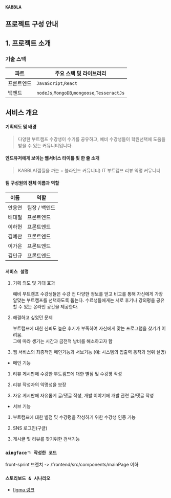 ### **`KABBLA`**

## 프로젝트 구성 안내

## 1. 프로젝트 소개

### 기술 스택

| 파트       | 주요 스택 및 라이브러리                     |
| ---------- | ------------------------------------------- |
| 프론트엔드 | `JavaScript`,`React`                        |
| 백엔드     | `nodeJs`,`MongoDB`,`mongoose`,`TesseractJs` |

## 서비스 개요

#### 기획의도 및 배경

> 다양한 부트캠프 수강생이 수기를 공유하고, 예비 수강생들이
> 학원선택에 도움을 받을 수 있는 커뮤니티입니다.

#### 엔드유저에게 보이는 웹서비스 타이틀 및 한 줄 소개

> KABBLA(껍질을 까는 + 블라인드 커뮤니티)
> IT 부트캠프 리뷰 익명 커뮤니티

#### 팀 구성원의 전체 이름과 역할

| 이름   | 역할          |
| ------ | ------------- |
| 안용연 | 팀장 / 백엔드 |
| 배대철 | 프론트엔드    |
| 이하현 | 프론트엔드    |
| 김예찬 | 프론트엔드    |
| 이가은 | 프론트엔드    |
| 김민규 | 프론트엔드    |

### **`서비스 설명`**

1. 기획 의도 및 기대 효과

   예비 부트캠프 수강생들은 수강 전 다양한 정보를 얻고
   비교를 통해 자신에게 가장 알맞는 부트캠프를 선택하도록 돕는다.
   수료생들에게는 서로 후기나 강의평을 공유할 수 있는
   온라인 공간을 제공한다.

2. 해결하고 싶었던 문제

   부트캠프에 대한 신뢰도 높은 후기가 부족하여
   자신에게 맞는 프로그램을 찾기가 어려움.  
   그에 따라 생기는 시간과 금전적 낭비를 해소하고자 함  


3. 웹 서비스의 최종적인 메인기능과 서브기능 (예: 시스템의 입출력 동작과 범위 설명)

- 메인 기능

1. 리뷰 게시판에 수강한 부트캠프에 대한 별점 및 수강평 작성

2. 리뷰 작성자의 익명성을 보장

3. 자유 게시판에 자유롭게 글/댓글 작성, 개발 이야기에 개발 관련 글/댓글 작성

- 서브 기능

1. 부트캠프에 대한 별점 및 수강평을 작성하기 위한 수강생 인증 기능

2. SNS 로그인(구글)

3. 게시글 및 리뷰를 찾기위한 검색기능

### **`aingfaceㄱ 작성한 코드`**
front-sprint 브랜치 -> /frontend/src/components/mainPage 이하


### **`스토리보드 & 시나리오`**

- [figma 링크](https://www.figma.com/file/EB8NxUGQyW34MLTdyUHGRz/Elice-10%ED%8C%80?node-id=0%3A1)


